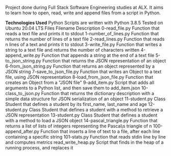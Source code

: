 Project done during Full Stack Software Engineering studies at ALX. It aims to learn how to open, read, write and append files from a script in Python.

**Technologies Used**
Python Scripts are written with Python 3.8.5
Tested on Ubuntu 20.04 LTS
Files
Filename	Description
0-read_file.py	Function that reads a text file and prints it to stdout
1-number_of_lines.py	Function that returns the number of lines of a text file
2-read_lines.py	Function that reads n lines of a text and prints it to stdout
3-write_file.py	Function that writes a string to a text file and returns the number of characters written
4-append_write.py	Function that appends a string at the end of a text file
5-to_json_string.py	Function that returns the JSON representation of an object
6-from_json_string.py	Function that returns an object represented by a JSON string
7-save_to_json_file.py	Function that writes an Object to a text file, using JSON representation
8-load_from_json_file.py	Function that creates an Object from a "JSON file"
9-add_item.py	Script that adds all arguments to a Python list, and then save them to add_item.json
10-class_to_json.py	Function that returns the dictionary description with a simple data structure for JSON serialization of an object
11-student.py	Class Student that defines a student by its first_name, last_name and age
12-student.py	Class Student that defines a student with a method to retrieve a JSON representation
13-student.py	Class Student that defines a student with a method to load a JSON object
14-pascal_triangle.py	Function that returns a list of lists of integers representing the Pascal¡s triangle of n
100-append_after.py	Function that inserts a line of text to a file, after each line containing a specific string
101-stats.py	Function that reads stdin line by line and computes metrics
read_write_heap.py	Script that finds in the heap of a running process, and replaces it
